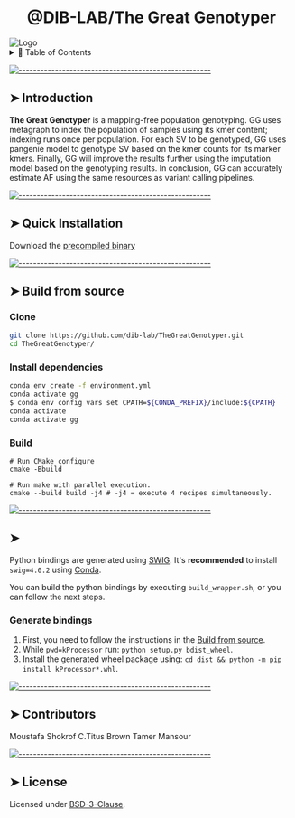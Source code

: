
<h1 align="center"> @DIB-LAB/The Great Genotyper </h1>
 <img src="https://cdn.pixabay.com/photo/2017/06/04/16/33/pyramids-2371501_1280.jpg" alt="Logo"/>
<details>
<summary>📖 Table of Contents</summary>
<br />

[![-----------------------------------------------------](https://raw.githubusercontent.com/andreasbm/readme/master/assets/lines/colored.png)](#table-of-contents)

## ➤ Table of Contents

- [➤ Table of Contents](#-table-of-contents)
- [➤ Introduction](#-introduction)
- [➤ Quick Installation](#-quick-installation-pip)
- [➤ Build from source](#-build-from-source)
  - [Clone](#clone)
  - [Install dependencies](#install-dependencies)
  - [Build](#build)
    - [CMake options](#cmake-options)
    - [**Build The kProcessor Library**](#build-the-kprocessor-library)
    - [**Build Everything**](#build-everything)
- [➤ Manually build the Python bindings](#-manually-build-the-python-bindings)
  - [Generate bindings](#generate-bindings)
- [➤ Contributors](#-contributors)
- [➤ License](#-license)

</details>

[![-----------------------------------------------------](https://raw.githubusercontent.com/andreasbm/readme/master/assets/lines/colored.png)](#introduction)

## ➤ Introduction

**The Great Genotyper** is  a mapping-free population genotyping. GG uses metagraph to index the population of samples using its kmer content; indexing runs once per population. For each SV to be genotyped, GG uses pangenie model to genotype SV based on the kmer counts for its marker kmers. Finally, GG will improve the results further using the imputation model based on the genotyping results. In conclusion, GG can accurately estimate AF using the same resources as variant calling pipelines.

[![-----------------------------------------------------](https://raw.githubusercontent.com/andreasbm/readme/master/assets/lines/colored.png)](#quick_installation)

## ➤ Quick Installation

Download the [precompiled binary](https://github.com/dib-lab/TheGreatGenotyper/releases/download/untagged-6f4ca3f2f787ecf0e1e0/TheGreatGenotyper)

[![-----------------------------------------------------](https://raw.githubusercontent.com/andreasbm/readme/master/assets/lines/colored.png)](#build_source)

## ➤ Build from source

### Clone

```bash
git clone https://github.com/dib-lab/TheGreatGenotyper.git
cd TheGreatGenotyper/
```


### Install dependencies

```bash
conda env create -f environment.yml
conda activate gg
$ conda env config vars set CPATH=${CONDA_PREFIX}/include:${CPATH}
conda activate
conda activate gg
```

### Build

```bash=
# Run CMake configure
cmake -Bbuild

# Run make with parallel execution.
cmake --build build -j4 # -j4 = execute 4 recipes simultaneously.
```


</details>

[![-----------------------------------------------------](https://raw.githubusercontent.com/andreasbm/readme/master/assets/lines/colored.png)](#manual_build_python)

## ➤ 

Python bindings are generated using [SWIG](https://github.com/swig/swig). It's **recommended** to install `swig=4.0.2` using [Conda](https://anaconda.org/conda-forge/swig/).

You can build the python bindings by executing `build_wrapper.sh`, or you can follow the next steps.

### Generate bindings

1. First, you need to follow the instructions in the [Build from source](#build_source).
2. While `pwd=kProcessor` run: `python setup.py bdist_wheel`.
3. Install the generated wheel package using: `cd dist && python -m pip install kProcessor*.whl`.

[![-----------------------------------------------------](https://raw.githubusercontent.com/andreasbm/readme/master/assets/lines/colored.png)](#contributors)

## ➤ Contributors

Moustafa Shokrof
C.Titus Brown
Tamer Mansour

[![-----------------------------------------------------](https://raw.githubusercontent.com/andreasbm/readme/master/assets/lines/colored.png)](#license)

## ➤ License

Licensed under [BSD-3-Clause](https://opensource.org/licenses/BSD-3-Clause).
